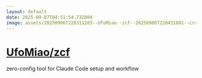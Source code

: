 ```yaml
---
layout: default
date: 2025-09-07T04:51:54.732804
image: assets/20250906T220311203--UfoMiao--zcf--20250906T220431081--cropped.png
---
```


# [UfoMiao/zcf](https://github.com/UfoMiao/zcf)

zero-config tool for Claude Code setup and workflow
